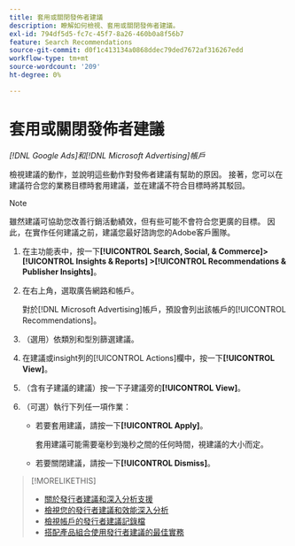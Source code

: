 ```yaml
---
title: 套用或關閉發佈者建議
description: 瞭解如何檢視、套用或關閉發佈者建議。
exl-id: 794df5d5-fc7c-45f7-8a26-460b0a8f56b7
feature: Search Recommendations
source-git-commit: d0f1c413134a0868ddec79ded7672af316267edd
workflow-type: tm+mt
source-wordcount: '209'
ht-degree: 0%

---
```


# 套用或關閉發佈者建議

*[!DNL Google Ads]和[!DNL Microsoft Advertising]帳戶*

檢視建議的動作，並說明這些動作對發佈者建議有幫助的原因。 接著，您可以在建議符合您的業務目標時套用建議，並在建議不符合目標時將其駁回。

>[!NOTE]
>
>雖然建議可協助您改善行銷活動績效，但有些可能不會符合您更廣的目標。 因此，在實作任何建議之前，建議您最好諮詢您的Adobe客戶團隊。

1. 在主功能表中，按一下&#x200B;**[!UICONTROL Search, Social, & Commerce]> [!UICONTROL Insights & Reports] >[!UICONTROL Recommendations & Publisher Insights]**。

1. 在右上角，選取廣告網路和帳戶。

   對於[!DNL Microsoft Advertising]帳戶，預設會列出該帳戶的[!UICONTROL Recommendations]。

1. （選用）依類別和型別篩選建議。

1. 在建議或insight列的[!UICONTROL Actions]欄中，按一下&#x200B;**[!UICONTROL View]**。

1. （含有子建議的建議）按一下子建議旁的&#x200B;**[!UICONTROL View]**。

1. （可選）執行下列任一項作業：

   * 若要套用建議，請按一下&#x200B;**[!UICONTROL Apply]**。

     套用建議可能需要毫秒到幾秒之間的任何時間，視建議的大小而定。

   * 若要關閉建議，請按一下&#x200B;**[!UICONTROL Dismiss]**。

>[!MORELIKETHIS]
>
>* [關於發行者建議和深入分析支援](recommendation-support.md)
>* [檢視您的發行者建議和效能深入分析](recommendation-view.md)
>* [檢視帳戶的發行者建議記錄檔](recommendation-view-log.md)
>* [搭配產品組合使用發行者建議的最佳實務](recommendation-best-practices.md)


